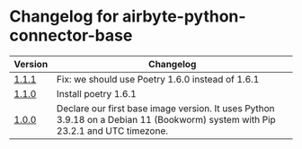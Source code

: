 # Changelog for airbyte-python-connector-base

|                                                       Version                                                      |                                                           Changelog                                                          |
|--------------------------------------------------------------------------------------------------------------------|------------------------------------------------------------------------------------------------------------------------------|
|[1.1.1](https://github.com/airbytehq/airbyte/blob/master/airbyte-ci/connectors/base_images/base_images/python/v1.py)|                                       Fix: we should use Poetry 1.6.0 instead of 1.6.1                                       |
|[1.1.0](https://github.com/airbytehq/airbyte/blob/master/airbyte-ci/connectors/base_images/base_images/python/v1.py)|                                                     Install poetry 1.6.1                                                     |
|[1.0.0](https://github.com/airbytehq/airbyte/blob/master/airbyte-ci/connectors/base_images/base_images/python/v1.py)|Declare our first base image version. It uses Python 3.9.18 on a Debian 11 (Bookworm) system with Pip 23.2.1 and UTC timezone.|